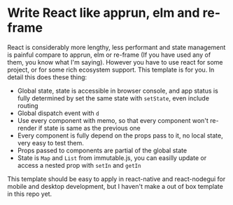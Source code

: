 # Write React like apprun, elm and re-frame

React is considerably more lengthy, less performant and state management is painful compare to apprun, elm or re-frame (If you have used any of them, you know what I'm saying). However you have to use react for some project, or for some rich ecosystem support. This template is for you. In detail this does these thing:

- Global state, state is accessible in browser console, and app status is fully determined by set the same state with `setState`, even include routing
- Global dispatch event with `d`
- Use every component with memo, so that every component won't re-render if state is same as the previous one
- Every component is fully depend on the props pass to it, no local state, very easy to test them.
- Props passed to components are partial of the global state
- State is `Map` and `List` from immutable.js, you can easilly update or access a nested prop with `setIn` and `getIn`

This template should be easy to apply in react-native and react-nodegui for mobile and desktop development, but I haven't make a out of box template in this repo yet.
